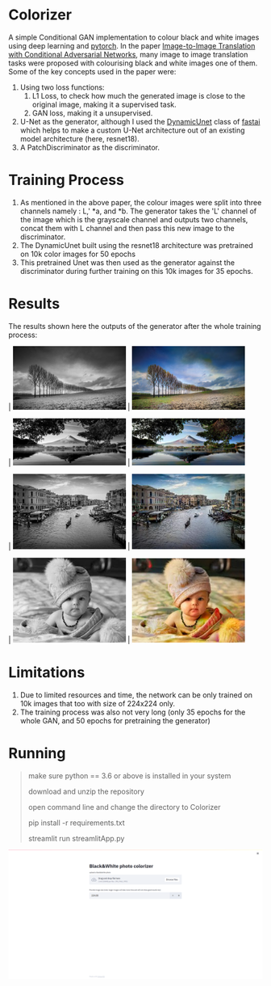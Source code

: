 # Colorizer

A simple Conditional GAN implementation to colour black and white images using deep learning and [pytorch](https://pytorch.org). In the paper [Image-to-Image Translation with Conditional Adversarial Networks](https://arxiv.org/abs/1611.07004), many image to image translation tasks were proposed with colourising black and white images one of them. Some of the key concepts used in the paper were:

1. Using two loss functions:
   1. L1 Loss, to check how much the generated image is close to the original image, making it a supervised task.
   2. GAN loss, making it a unsupervised.
2. U-Net as the generator, although I used the [DynamicUnet](https://docs.fast.ai/vision.models.unet.html) class of [fastai](https://docs.fast.ai) which helps to make a custom U-Net architecture out of an existing model architecture (here, resnet18).
3. A PatchDiscriminator as the discriminator.



# Training Process

1. As mentioned in the above paper, the colour images were split into three channels namely : L,' *a, and *b. The generator takes the 'L' channel of the image which is the grayscale channel and outputs two channels, concat them with L channel and then pass this new image to the discriminator.
2.  The DynamicUnet built using the resnet18 architecture was pretrained on 10k color images for 50 epochs
3. This pretrained Unet was then used as the generator against the discriminator during further training on this 10k images for 35 epochs.



# Results

The results shown here the outputs of the generator after the whole training process:

| <img src= "./images/5PMe5hr8tjSS9Nq5d6Cebe.jpeg" width="224px"/> | <img src= "./images/color_img_1.jpeg" width="224px">                                                  

| <img src= "./images/Landscape-BW.jpg" width="224px"/> | <img src= "./images/color_img_2.jpeg" width="224px"/>                                                         

| <img src= "./images/canal-venice-bridge-gondolas-people-black-white-taken-rialto-italy-gondola-boats-111434192.jpg" width="224px"/> | <img src= "./images/color_img_3.jpeg" width="224px"/>                                                       


| <img src= "./images/images.jpeg" width="224px"/> | <img src= "./images/color_img_4.jpeg" width="224px"/>                                                       




# Limitations

1. Due to limited resources and time, the network can be only trained on 10k images that too with size of 224x224 only.
2. The training process was also not very long (only 35 epochs for the whole GAN, and 50 epochs for pretraining the generator)



# Running

> make sure python == 3.6 or above is installed in your system
>
> download and unzip the repository
>
> open command line and change the directory to Colorizer
>
> pip install -r requirements.txt
>
> streamlit run streamlitApp.py

<center><img src= "./images/ss.png" width="1024px"/></center> 







